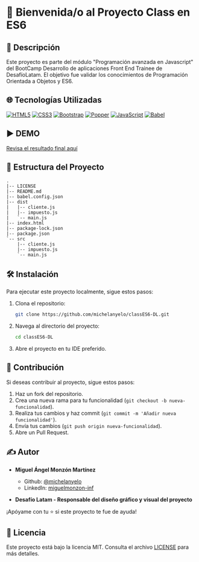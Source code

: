 # 👋 Bienvenida/o al Proyecto Class en ES6

## 📝 Descripción
Este proyecto es parte del módulo "Programación avanzada en Javascript" del BootCamp Desarrollo de aplicaciones Front End Trainee de DesafíoLatam. El objetivo fue validar los conocimientos de Programación Orientada a Objetos y ES6.

## 🌐 Tecnologías Utilizadas

[![HTML5](https://img.shields.io/badge/HTML5-E34F26.svg?logo=html5&logoColor=white)](https://developer.mozilla.org/en-US/docs/Web/Guide/HTML/HTML5)
[![CSS3](https://img.shields.io/badge/CSS3-1572B6.svg?logo=css3&logoColor=white)](https://developer.mozilla.org/en-US/docs/Web/CSS)
[![Bootstrap](https://img.shields.io/badge/Bootstrap-5.3-brightgreen.svg?logo=bootstrap&logoColor=white)](https://getbootstrap.com/docs/5.3/)
[![Popper](https://img.shields.io/badge/Popper-2.11-orange.svg?logo=popper.js&logoColor=white)](https://popper.js.org/)
[![JavaScript](https://img.shields.io/badge/JavaScript-F7DF1E.svg?logo=javascript&logoColor=black)](https://developer.mozilla.org/en-US/docs/Web/JavaScript)
[![Babel](https://img.shields.io/badge/Babel-7.20-yellow.svg?logo=babel&logoColor=white)](https://babeljs.io/)


## ▶️ DEMO

[Revisa el resultado final aquí](https://michelanyelo.github.io/classES6-DL/)


## 📁 Estructura del Proyecto

```plaintext
.
|-- LICENSE
|-- README.md
|-- babel.config.json
|-- dist
|   |-- cliente.js
|   |-- impuesto.js
|   `-- main.js
|-- index.html
|-- package-lock.json
|-- package.json
`-- src
    |-- cliente.js
    |-- impuesto.js
    `-- main.js

```

## 🛠️ Instalación

Para ejecutar este proyecto localmente, sigue estos pasos:

1. Clona el repositorio:

   ```bash
   git clone https://github.com/michelanyelo/classES6-DL.git

2. Navega al directorio del proyecto:

   ```bash
   cd classES6-DL
   ```

3. Abre el proyecto en tu IDE preferido.

## 🤝 Contribución

Si deseas contribuir al proyecto, sigue estos pasos:

1. Haz un fork del repositorio.
2. Crea una nueva rama para tu funcionalidad (`git checkout -b nueva-funcionalidad`).
3. Realiza tus cambios y haz commit (`git commit -m 'Añadir nueva funcionalidad'`).
4. Envía tus cambios (`git push origin nueva-funcionalidad`).
5. Abre un Pull Request.

## ✍️ Autor

- **Miguel Ángel Monzón Martínez**
  - Github: [@michelanyelo](https://github.com/michelanyelo)
  - LinkedIn: [miguelmonzon-inf](https://linkedin.com/in/miguelmonzon-inf)

- **Desafío Latam - Responsable del diseño gráfico y visual del proyecto**
  
¡Apóyame con tu ⭐️ si este proyecto te fue de ayuda!

## 🧾 Licencia

Este proyecto está bajo la licencia MIT. Consulta el archivo [LICENSE](https://github.com/michelanyelo/classES6-DL/blob/main/LICENSE) para más detalles.
